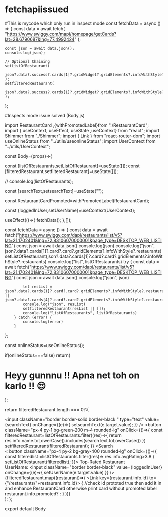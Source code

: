 # fetchapiissued

#This is mycode which only run in inspect mode 
const fetchData = async () => {
    const data = await fetch(
     "https://www.swiggy.com/mapi/homepage/getCards?lat=28.6790687&lng=77.4992424"
    );

    const json = await data.json();
    console.log(json);
 
    // Optional Chaining
    setListOfRestaurant(
      json?.data?.success?.cards[1]?.gridWidget?.gridElements?.infoWithStyle?.restaurants
    );
    setfilteredRestaurant( 
      json?.data?.success?.cards[1]?.gridWidget?.gridElements?.infoWithStyle?.restaurants
    );
  };



  #Inspects mode issue solved (Body.js)

  import RestaurantCard ,{withPromotedLabel}from "./RestaurantCard";
import { useContext, useEffect, useState ,useContext} from "react";
import Shimmer from "./Shimmer";
import { Link } from "react-router-dom";
import useOnlineStatus from "../utils/useonlineStatus";
import UserContext from "../utils/UserContext";



const Body=(props)=>{

  const [listOfRestaurants,setListOfRestaurant]=useState([]);
  const [filteredRestaurant,setfilteredRestaurant]=useState([]);

  // console.log(listOfRestaurants);


  const [searchText,setsearchText]=useState("");

  const RestaurantCardPromoted=withPromotedLabel(RestaurantCard);

  const {loggedInUser,setUserName}=useContext(UserContext);


  useEffect(()=>{
   fetchData();
  },[]);


  const fetchData = async () => {
    const data = await fetch("https://www.swiggy.com/dapi/restaurants/list/v5?lat=21.1702401&lng=72.83106070000001&page_type=DESKTOP_WEB_LISTING")
		const json = await data.json()
		console.log(json)
		console.log("json", json?.data?.cards[1]?.card?.card?.gridElements?.infoWithStyle?.restaurants)
		setListOfRestaurant(json?.data?.cards[1]?.card?.card?.gridElements?.infoWithStyle?.restaurants)
		console.log("list", listOfRestaurants)
		try {
			const data = await fetch("https://www.swiggy.com/dapi/restaurants/list/v5?lat=21.1702401&lng=72.83106070000001&page_type=DESKTOP_WEB_LISTING")
			const json = await data.json()
			console.log("json", json)

			let resList = json?.data?.cards[1]?.card?.card?.gridElements?.infoWithStyle?.restaurants || json?.data?.cards[4]?.card?.card?.gridElements?.infoWithStyle?.restaurants
			console.log("json", resList)
			setfilteredRestaurant(resList || []); 
			console.log("listOfRestaurants", listOfRestaurants)
		} catch (error) {
			console.log(error)
		}
  };

  const onlineStatus=useOnlineStatus();
    
  if(onlineStatus===false)
     return(
  <h1>
    Heyy gunnnu !! Apna net toh on karlo !! 😍
    </h1>
    );

   return filteredRestaurant.length === 0?<Shimmer/>:(
        <div className="body">
        <div className="filter flex">
        <div className="search m-4 p-4" >
        <input 
        className="border border-solid border-black "
          type="text"
          value={searchText}
          onChange={(e)=>{
              setsearchText(e.target.value);
          }}
        />
        <button
        className="px-4 py-1 bg-green-200 m-4 rounded-lg"
         onClick={()=>{
          const filteredRestaurant=listOfRestaurants.filter((res)=>{
            return  res.info.name.toLowerCase().includes(searchText.toLowerCase())
          })
          setfilteredRestaurant(filteredRestaurant);
         }}
        >Search</button> 
        </div> 
        <div className="search m-4 p-4 flex items-center ">
         < button className="px-4 py-2 bg-gray-400 rounded-lg"
         onClick={()=>{
          const filteredlist =listOfRestaurants.filter((res)=>
            res.info.avgRating>3.8
          )
          setListOfRestaurant(filteredlist);
         }}>
          Top-Rated Restaurant
          </button>
          </div>
          <div className="search m-4 px-2 flex items-center">
            <label>UserName:</label>
            <input className="border border-black" 
            value={loggedInUser}
            onChange={(e)=>{
              setUserName(e.target.value)
            }}
             />
         </div>
         </div>
        <div className="flex flex-wrap">
        {filteredRestaurant.map((restaurant)=>(
            <Link 
            key={restaurant.info.id}
            to={"/restaurants/"+restaurant.info.id}>
             { 
             //check id prototed true then add it in and enhance RestaurantCard otherwise print card without promoted label 
              restaurant.info.promoted? <RestaurantCardPromoted  resData={restaurant} 
              />:<RestaurantCard  resData={restaurant}/>
             } 
            </Link>
          ))}
        </div>
        </div>
    );
};

export default Body
  

  
